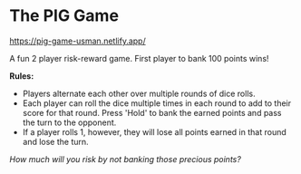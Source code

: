 # The PIG Game

https://pig-game-usman.netlify.app/

A fun 2 player risk-reward game. First player to bank 100 points wins!

**Rules:**

- Players alternate each other over multiple rounds of dice rolls.
- Each player can roll the dice multiple times in each round to add to their score for that round. Press 'Hold' to bank the earned points and pass the turn to the opponent.
- If a player rolls 1, however, they will lose all points earned in that round and lose the turn.

_How much will you risk by not banking those precious points?_
